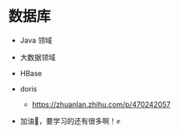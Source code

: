 # 数据库



- Java 领域
- 大数据领域





- HBase

- doris
  - https://zhuanlan.zhihu.com/p/470242057





- 加油💪，要学习的还有很多啊！✊





























